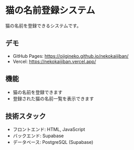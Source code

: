 # 猫の名前登録システム

猫の名前を登録できるシステムです。

## デモ

- GitHub Pages: https://ojigineko.github.io/nekokaijiban/
- Vercel: https://nekokaijiban.vercel.app/

## 機能

- 猫の名前を登録できます
- 登録された猫の名前一覧を表示できます

## 技術スタック

- フロントエンド: HTML, JavaScript
- バックエンド: Supabase
- データベース: PostgreSQL (Supabase) 